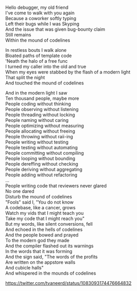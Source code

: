 Hello debugger, my old friend  
I've come to walk with you again  
Because a coworker softly typing  
Left their bugs while I was Skyping  
And the issue that was given bug-bounty claim  
Still remains  
Within the mound of codelines  

In restless bouts I walk alone  
Bloated paths of template code  
'Neath the halo of a free func  
I turned my caller into the old and true  
When my eyes were stabbed by the flash of a modern light  
That split the night  
And touched the mound of codelines  

And in the modern light I saw  
Ten thousand people, maybe more  
People coding without thinking  
People observing without listening  
People threading without locking  
People naming without caring  
People optimizing without measuring  
People allocating without freeing  
People throwing without raii-ing  
People writing without testing  
People testing without automating  
People committing without compiling  
People looping without bounding  
People dereffing without checking  
People deriving without aggregating  
People adding without refactoring  
...  
People writing code that reviewers never glared  
No one dared  
Disturb the mound of codelines  
"Fools" said I, "You do not know  
A codebase, like a cancer, grows  
Watch my vids that I might teach you  
Take my code that I might reach you"  
But my words, like silent conversions, fell  
And echoed in the hells of codelines  
And the people bowed and prayed  
To the modern god they made  
And the compiler flashed out its warnings  
In the words that it was forming  
And the sign said, "The words of the profits  
Are written on the appstore walls  
And cubicle halls"  
And whispered in the mounds of codelines  

https://twitter.com/tvaneerd/status/1083093174476664832  
